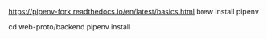 https://pipenv-fork.readthedocs.io/en/latest/basics.html
brew install pipenv

cd web-proto/backend
pipenv install
